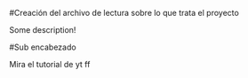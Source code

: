 #Creación del archivo de lectura sobre lo que trata el proyecto

Some description!

#Sub encabezado

Mira el tutorial de yt
ff